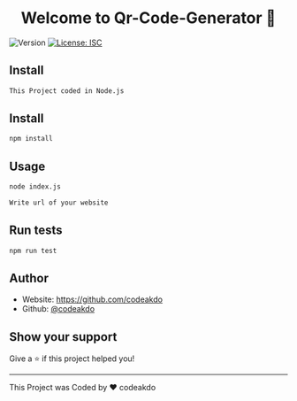 <h1 align="center">Welcome to Qr-Code-Generator 👋</h1>
<p>
  <img alt="Version" src="https://img.shields.io/badge/version-1.0.0-blue.svg?cacheSeconds=2592000" />
  <a href="#" target="_blank">
    <img alt="License: ISC" src="https://img.shields.io/badge/License-ISC-yellow.svg" />
  </a>
</p>

## Install
```sh
This Project coded in Node.js
```
## Install

```sh
npm install
```

## Usage

```sh
node index.js
```
```sh
Write url of your website
```

## Run tests

```sh
npm run test
```

## Author

* Website: https://github.com/codeakdo
* Github: [@codeakdo](https://github.com/codeakdo)

## Show your support

Give a ⭐️ if this project helped you!

***
This Project was Coded by ❤️ codeakdo
